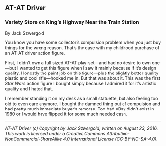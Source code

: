 ## AT-AT Driver
### Variety Store on King’s Highway Near the Train Station

By Jack Szwergold

You know you have some collector’s compulsion problem when you just buy things for the wrong reason. That’s the case with my childhood purchase of an AT-AT driver action figure.

First, I didn’t own a full sized AT-AT play-set—and had no desire to own one—but I wanted to get this figure when I saw it mainly because if it’s design quality. Honestly the paint job on this figure—plus the slightly better quality plastic and cool rifle—hooked me in. But that was about it. This was the first *Star Wars* action figure I bought simply because I admired it for it’s artistic quality and I hated that.

I remember standing it on my desk as a small statuette, but also feeling too old to even care anymore. I bought the damned thing out of compulsion and had pretty much immediate buyer’s remorse. Too bad eBay didn’t exist in 1980 or I would have flipped it for some much needed cash.

***

*AT-AT Driver (c) Copyright by Jack Szwergold; written on August 23, 2016. This work is licensed under a Creative Commons Attribution-NonCommercial-ShareAlike 4.0 International License (CC-BY-NC-SA-4.0).*